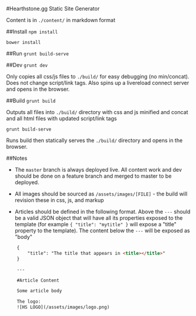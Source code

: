 #Hearthstone.gg Static Site Generator

Content is in ``./content/`` in markdown format


##Install
``npm install``

``bower install``



##Run
``grunt build-serve``



##Dev
``grunt dev``

Only copies all css/js files to ``./build/`` for easy debugging (no min/concat).  Does not change script/link tags.  Also
spins up a livereload connect server and opens in the browser.



##Build
``grunt build``

Outputs all files into ``./build/`` directory with css and js minified and concat and all html files with updated script/link tags


``grunt build-serve``

Runs build then statically serves the ``./build/`` directory and opens in the browser.



##Notes

* The ``master`` branch is always deployed live.  All content work and dev should be done on a feature branch and merged to master to be deployed.

* All images should be sourced as ``/assets/images/[FILE]`` - the build will revision these in css, js, and markup

* Articles should be defined in the following format.  Above the ``---`` should be a valid JSON object that will have all its properties exposed to the template (for example ``{ "title": "mytitle" }`` will expose a "title" property to the template).  The content below the ``---`` will be exposed as "body"

```html
	{
		"title": "The title that appears in <title></title>"
	}

	---

	#Article Content

	Some article body

	The logo:
	![HS LOGO](/assets/images/logo.png)
```